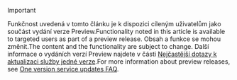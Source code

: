 > [!IMPORTANT]
> <span data-ttu-id="006cc-101">Funkčnost uvedená v tomto článku je k dispozici cíleným uživatelům jako součást vydání verze Preview.</span><span class="sxs-lookup"><span data-stu-id="006cc-101">Functionality noted in this article is available to targeted users as part of a preview release.</span></span> <span data-ttu-id="006cc-102">Obsah a funkce se mohou změnit.</span><span class="sxs-lookup"><span data-stu-id="006cc-102">The content and the functionality are subject to change.</span></span> <span data-ttu-id="006cc-103">Další informace o vydáních verzí Preview najdete v části [Nejčastější dotazy k aktualizaci služby jedné verze](https://docs.microsoft.com/dynamics365/unified-operations/fin-and-ops/get-started/one-version).</span><span class="sxs-lookup"><span data-stu-id="006cc-103">For more information about preview releases, see [One version service updates FAQ](https://docs.microsoft.com/dynamics365/unified-operations/fin-and-ops/get-started/one-version).</span></span>
